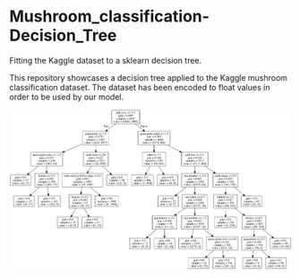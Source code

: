 # Mushroom_classification-Decision_Tree
Fitting the Kaggle dataset to a sklearn decision tree. 

This repository showcases a decision tree applied to the Kaggle mushroom classification dataset. The dataset has been encoded to float values in order to be used by our model.


 ![complete tree](https://github.com/Hisairnessag3/Mushroom_classification-Decision_Tree/blob/master/tree.png)

